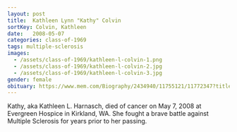 ```yaml
---
layout: post
title:  Kathleen Lynn "Kathy" Colvin
sortKey: Colvin, Kathleen
date:   2008-05-07
categories: class-of-1969
tags: multiple-sclerosis
images:
  - /assets/class-of-1969/kathleen-l-colvin-1.png
  - /assets/class-of-1969/kathleen-l-colvin-2.jpg
  - /assets/class-of-1969/kathleen-l-colvin-3.jpg
gender: female
obituary: https://www.mem.com/Biography/2434940/11755121/11772347?title=Biography
---
```

Kathy, aka Kathleen L. Harnasch, died of cancer on May 7, 2008 at Evergreen Hospice in Kirkland, WA. She fought a brave battle against Multiple Sclerosis for years prior to her passing.
